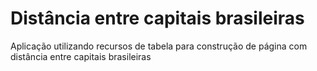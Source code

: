 # Distância entre capitais brasileiras

Aplicação utilizando recursos de tabela
para construção de página com distância
entre capitais brasileiras
